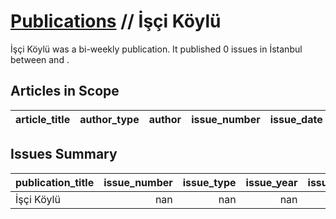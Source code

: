 # [Publications](firstlevel_publications.md) // İşçi Köylü

İşçi Köylü was a bi-weekly publication. It published 0 issues in İstanbul between  and .

## Articles in Scope

| article_title   | author_type   | author   | issue_number   | issue_date   | pages   |
|-----------------|---------------|----------|----------------|--------------|---------|

## Issues Summary

| publication_title   |   issue_number |   issue_type |   issue_year |   issue_month |   issue_day |   printing_house_name |
|:--------------------|---------------:|-------------:|-------------:|--------------:|------------:|----------------------:|
| İşçi Köylü          |            nan |          nan |          nan |           nan |         nan |                   nan |